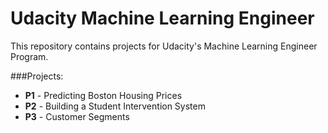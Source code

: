 # Udacity Machine Learning Engineer

This repository contains projects for Udacity's Machine Learning Engineer Program.

###Projects:
- **P1** - Predicting Boston Housing Prices
- **P2** - Building a Student Intervention System
- **P3** - Customer Segments
